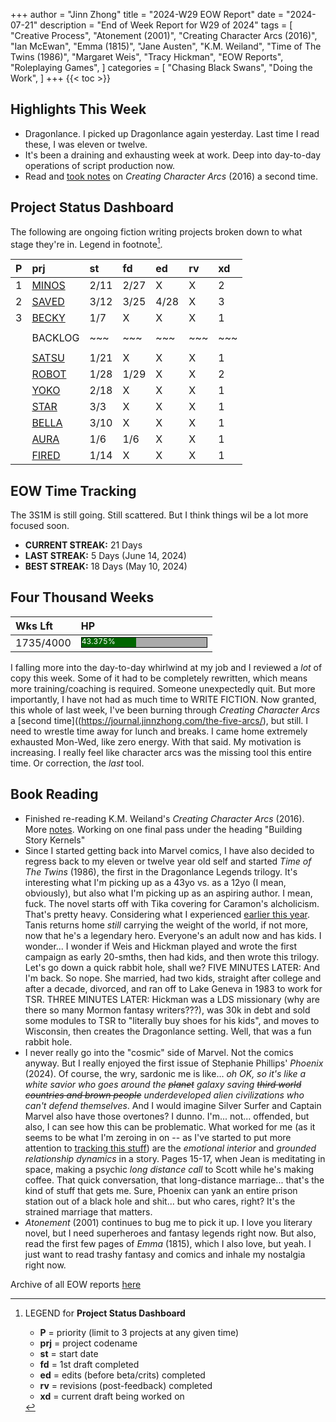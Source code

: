 +++
author = "Jinn Zhong"
title = "2024-W29 EOW Report"
date = "2024-07-21"
description = "End of Week Report for W29 of 2024"
tags = [
  "Creative Process",
  "Atonement (2001)",
  "Creating Character Arcs (2016)",
  "Ian McEwan",
  "Emma (1815)",
  "Jane Austen",
  "K.M. Weiland",
  "Time of The Twins (1986)",
  "Margaret Weis",
  "Tracy Hickman",
  "EOW Reports",
  "Roleplaying Games",
]
categories = [
    "Chasing Black Swans",
    "Doing the Work",
]
+++
{{< toc >}}

## Highlights This Week

* Dragonlance. I picked up Dragonlance again yesterday. Last time I read these, I was eleven or twelve.
* It's been a draining and exhausting week at work. Deep into day-to-day operations of script production now.
* Read and [took notes](https://journal.jinnzhong.com/the-five-arcs/) on _Creating Character Arcs_ (2016) a second time.
  
## Project Status Dashboard

The following are ongoing fiction writing projects broken down to what stage they're in. Legend in footnote[^1].

| P | prj | st | fd | ed | rv | xd | 
| :---: | :--- | :--- | :--- | :--- | :--- | :--- |
| 1 | [MINOS](https://journal.jinnzhong.com/tags/prj-minos/) | 2/11 | 2/27 | X | X | 2 |
| 2 | [SAVED](https://journal.jinnzhong.com/tags/prj-saved/) | 3/12 | 3/25 | 4/28 | X | 3 |
| 3 | [BECKY](https://journal.jinnzhong.com/tags/prj-becky/) | 1/7 | X | X | X | 1 | 
|  |  |  |  |  |  |  | 
|  | BACKLOG | ~~~ | ~~~ | ~~~ | ~~~ | ~~~ | 
|  |  |  |  |  |  |  | 
|  | [SATSU](https://journal.jinnzhong.com/tags/prj-satsu/) | 1/21 | X | X | X | 1 | 
|  | [ROBOT](https://journal.jinnzhong.com/tags/prj-robot/) | 1/28 | 1/29 | X | X | 2 |
|  | [YOKO](https://journal.jinnzhong.com/tags/prj-yoko/) | 2/18 | X | X | X | 1 |
|  | [STAR](https://journal.jinnzhong.com/tags/prj-star/) | 3/3 | X | X | X | 1 |
|  | [BELLA](https://journal.jinnzhong.com/tags/prj-bella/) | 3/10 | X | X | X | 1 |
|  | [AURA](https://journal.jinnzhong.com/tags/prj-aura/) | 1/6 | 1/6 | X | X | 1 | 
|  | [FIRED](https://journal.jinnzhong.com/tags/prj-fired/) | 1/14 | X | X | X | 1 | 

## EOW Time Tracking

The 3S1M is still going. Still scattered. But I think things wil be a lot more focused soon.

* **CURRENT STREAK:** 21 Days
* **LAST STREAK:** 5 Days (June 14, 2024)
* **BEST STREAK:** 18 Days (May 10, 2024)

## Four Thousand Weeks

| Wks Lft | HP |
| :--- | :--- |
| 1735/4000 | <div style="width:200px;height:15px;background:#AAAAAA;border:1.3px solid #000000;"><div style="width:43.375%;height:15px;background:#006600;font-size:12px; color:white; line-height:12px;">43.375%</div></div> |

I falling more into the day-to-day whirlwind at my job and I reviewed a _lot_ of copy this week. Some of it had to be completely rewritten, which means more training/coaching is required. Someone unexpectedly quit. But more importantly, I have not had as much time to WRITE FICTION. Now granted, this whole of last week, I've been burning through _Creating Character Arcs_ a [second time]((https://journal.jinnzhong.com/the-five-arcs/), but still. I need to wrestle time away for lunch and breaks. I came home extremely exhausted Mon-Wed, like zero energy. With that said. My motivation is increasing. I really feel like character arcs was the missing tool this entire time. Or correction, the _last_ tool.

## Book Reading

* Finished re-reading K.M. Weiland's _Creating Character Arcs_ (2016). More [notes](https://journal.jinnzhong.com/the-five-arcs/). Working on one final pass under the heading "Building Story Kernels"
* Since I started getting back into Marvel comics, I have also decided to regress back to my eleven or twelve year old self and started _Time of The Twins_ (1986), the first in the Dragonlance Legends trilogy. It's interesting what I'm picking up as a 43yo vs. as a 12yo (I mean, obviously), but also what I'm picking up as an aspiring author. I mean, fuck. The novel starts off with Tika covering for Caramon's alcholicism. That's pretty heavy. Considering what I experienced [earlier this year](https://journal.jinnzhong.com/2024-w08-eow-report/). Tanis returns home _still_ carrying the weight of the world, if not more, now that he's a legendary hero. Everyone's an adult now and has kids. I wonder... I wonder if Weis and Hickman played and wrote the first campaign as early 20-smths, then had kids, and then wrote this trilogy. Let's go down a quick rabbit hole, shall we? FIVE MINUTES LATER: And I'm back. So nope. She married, had two kids, straight after college and after a decade, divorced, and ran off to Lake Geneva in 1983 to work for TSR. THREE MINUTES LATER: Hickman was a LDS missionary (why are there so many Mormon fantasy writers???), was 30k in debt and sold some modules to TSR to "literally buy shoes for his kids", and moves to Wisconsin, then creates the Dragonlance setting. Well, that was a fun rabbit hole.
* I never really go into the "cosmic" side of Marvel. Not the comics anyway. But I really enjoyed the first issue of Stephanie Phillips' _Phoenix_ (2024). Of course, the wry, sardonic me is like... _oh OK, so it's like a white savior who goes around the ~~planet~~ galaxy saving ~~third world countries and brown people~~ underdeveloped alien civilizations who can't defend themselves_. And I would imagine Silver Surfer and Captain Marvel also have those overtones? I dunno. I'm... not... offended, but also, I can see how this can be problematic. What worked for me (as it seems to be what I'm zeroing in on -- as I've started to put more attention to [tracking this stuff](https://journal.jinnzhong.com/categories/live-commentary/)) are the _emotional interior_ and _grounded relationship dynamics_ in a story. Pages 15-17, when Jean is meditating in space, making a psychic _long distance call_ to Scott while he's making coffee. That quick conversation, that long-distance marriage... that's the kind of stuff that gets me. Sure, Phoenix can yank an entire prison station out of a black hole and shit... but who cares, right? It's the strained marriage that matters.
* _Atonement_ (2001) continues to bug me to pick it up. I love you literary novel, but I need superheroes and fantasy legends right now. But also, read the first few pages of _Emma_ (1815), which I also love, but yeah. I just want to read trashy fantasy and comics and inhale my nostalgia right now.
  

Archive of all EOW reports [here](https://journal.jinnzhong.com/tags/eow-reports/)

[^1]: LEGEND for **Project Status Dashboard**

    * **P** = priority (limit to 3 projects at any given time)
    * **prj** = project codename
    * **st** = start date
    * **fd** = 1st draft completed
    * **ed** = edits (before beta/crits) completed
    * **rv** = revisions (post-feedback) completed
    * **xd** = current draft being worked on

